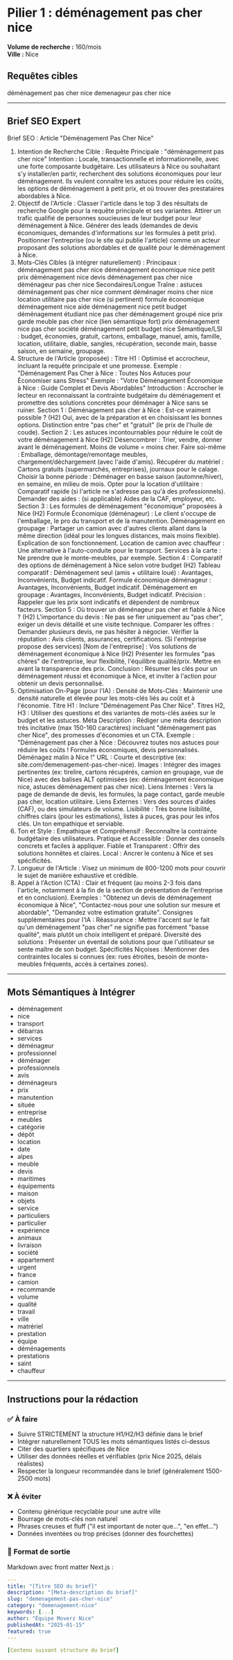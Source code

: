 # Pilier 1 : déménagement pas cher nice

**Volume de recherche :** 160/mois  
**Ville :** Nice

## Requêtes cibles

déménagement pas cher nice
demenageur pas cher nice

---

## Brief SEO Expert

Brief SEO : Article "Déménagement Pas Cher Nice"
1. Intention de Recherche Cible :
Requête Principale : "déménagement pas cher nice"
Intention : Locale, transactionnelle et informationnelle, avec une forte composante budgétaire. Les utilisateurs à Nice ou souhaitant s'y installer/en partir, recherchent des solutions économiques pour leur déménagement. Ils veulent connaître les astuces pour réduire les coûts, les options de déménagement à petit prix, et où trouver des prestataires abordables à Nice.
2. Objectif de l'Article :
Classer l'article dans le top 3 des résultats de recherche Google pour la requête principale et ses variantes.
Attirer un trafic qualifié de personnes soucieuses de leur budget pour leur déménagement à Nice.
Générer des leads (demandes de devis économiques, demandes d'informations sur les formules à petit prix).
Positionner l'entreprise (ou le site qui publie l'article) comme un acteur proposant des solutions abordables et de qualité pour le déménagement à Nice.
3. Mots-Clés Cibles (à intégrer naturellement) :
Principaux :
déménagement pas cher nice
déménagement économique nice
petit prix déménagement nice
devis déménagement pas cher nice
déménageur pas cher nice
Secondaires/Longue Traîne :
astuces déménagement pas cher nice
comment déménager moins cher nice
location utilitaire pas cher nice (si pertinent)
formule économique déménagement nice
aide déménagement nice petit budget
déménagement étudiant nice pas cher
déménagement groupé nice prix
garde meuble pas cher nice (lien sémantique fort)
prix déménagement nice pas cher
société déménagement petit budget nice
Sémantique/LSI :
budget, économies, gratuit, cartons, emballage, manuel, amis, famille, location, utilitaire, diable, sangles, récupération, seconde main, basse saison, en semaine, groupage.
4. Structure de l'Article (proposée) :
Titre H1 : Optimisé et accrocheur, incluant la requête principale et une promesse.
Exemple : "Déménagement Pas Cher à Nice : Toutes Nos Astuces pour Économiser sans Stress"
Exemple : "Votre Déménagement Économique à Nice : Guide Complet et Devis Abordables"
Introduction : Accrocher le lecteur en reconnaissant la contrainte budgétaire du déménagement et promettre des solutions concrètes pour déménager à Nice sans se ruiner.
Section 1 : Déménagement pas cher à Nice : Est-ce vraiment possible ? (H2)
Oui, avec de la préparation et en choisissant les bonnes options.
Distinction entre "pas cher" et "gratuit" (le prix de l'huile de coude).
Section 2 : Les astuces incontournables pour réduire le coût de votre déménagement à Nice (H2)
Désencombrer : Trier, vendre, donner avant le déménagement. Moins de volume = moins cher.
Faire soi-même : Emballage, démontage/remontage meubles, chargement/déchargement (avec l'aide d'amis).
Récupérer du matériel : Cartons gratuits (supermarchés, entreprises), journaux pour le calage.
Choisir la bonne période : Déménager en basse saison (automne/hiver), en semaine, en milieu de mois.
Opter pour la location d'utilitaire : Comparatif rapide (si l'article ne s'adresse pas qu'à des professionnels).
Demander des aides : (si applicable) Aides de la CAF, employeur, etc.
Section 3 : Les formules de déménagement "économique" proposées à Nice (H2)
Formule Économique (déménageur) : Le client s'occupe de l'emballage, le pro du transport et de la manutention.
Déménagement en groupage : Partager un camion avec d'autres clients allant dans la même direction (idéal pour les longues distances, mais moins flexible). Explication de son fonctionnement.
Location de camion avec chauffeur : Une alternative à l'auto-conduite pour le transport.
Services à la carte : Ne prendre que le monte-meubles, par exemple.
Section 4 : Comparatif des options de déménagement à Nice selon votre budget (H2)
Tableau comparatif :
Déménagement seul (amis + utilitaire loué) : Avantages, Inconvénients, Budget indicatif.
Formule économique déménageur : Avantages, Inconvénients, Budget indicatif.
Déménagement en groupage : Avantages, Inconvénients, Budget indicatif.
Précision : Rappeler que les prix sont indicatifs et dépendent de nombreux facteurs.
Section 5 : Où trouver un déménageur pas cher et fiable à Nice ? (H2)
L'importance du devis : Ne pas se fier uniquement au "pas cher", exiger un devis détaillé et une visite technique.
Comparer les offres : Demander plusieurs devis, ne pas hésiter à négocier.
Vérifier la réputation : Avis clients, assurances, certifications.
(Si l'entreprise propose des services) [Nom de l'entreprise] : Vos solutions de déménagement économique à Nice (H2)
Présenter les formules "pas chères" de l'entreprise, leur flexibilité, l'équilibre qualité/prix.
Mettre en avant la transparence des prix.
Conclusion : Résumer les clés pour un déménagement réussi et économique à Nice, et inviter à l'action pour obtenir un devis personnalisé.
5. Optimisation On-Page (pour l'IA) :
Densité de Mots-Clés : Maintenir une densité naturelle et élevée pour les mots-clés liés au coût et à l'économie.
Titre H1 : Inclure "Déménagement Pas Cher Nice".
Titres H2, H3 : Utiliser des questions et des variantes de mots-clés axées sur le budget et les astuces.
Méta Description : Rédiger une méta description très incitative (max 150-160 caractères) incluant "déménagement pas cher Nice", des promesses d'économies et un CTA.
Exemple : "Déménagement pas cher à Nice : Découvrez toutes nos astuces pour réduire les coûts ! Formules économiques, devis personnalisés. Déménagez malin à Nice !"
URL : Courte et descriptive (ex: site.com/demenagement-pas-cher-nice).
Images : Intégrer des images pertinentes (ex: tirelire, cartons récupérés, camion en groupage, vue de Nice) avec des balises ALT optimisées (ex: déménagement économique nice, astuces déménagement pas cher nice).
Liens Internes : Vers la page de demande de devis, les formules, la page contact, garde meuble pas cher, location utilitaire.
Liens Externes : Vers des sources d'aides (CAF), ou des simulateurs de volume.
Lisibilité : Très bonne lisibilité, chiffres clairs (pour les estimations), listes à puces, gras pour les infos clés. Un ton empathique et serviable.
6. Ton et Style :
Empathique et Compréhensif : Reconnaître la contrainte budgétaire des utilisateurs.
Pratique et Accessible : Donner des conseils concrets et faciles à appliquer.
Fiable et Transparent : Offrir des solutions honnêtes et claires.
Local : Ancrer le contenu à Nice et ses spécificités.
7. Longueur de l'Article :
Visez un minimum de 800-1200 mots pour couvrir le sujet de manière exhaustive et crédible.
8. Appel à l'Action (CTA) :
Clair et fréquent (au moins 2-3 fois dans l'article, notamment à la fin de la section de présentation de l'entreprise et en conclusion).
Exemples : "Obtenez un devis de déménagement économique à Nice", "Contactez-nous pour une solution sur mesure et abordable", "Demandez votre estimation gratuite".
Consignes supplémentaires pour l'IA :
Réassurance : Mettre l'accent sur le fait qu'un déménagement "pas cher" ne signifie pas forcément "basse qualité", mais plutôt un choix intelligent et préparé.
Diversité des solutions : Présenter un éventail de solutions pour que l'utilisateur se sente maître de son budget.
Spécificités Niçoises : Mentionner des contraintes locales si connues (ex: rues étroites, besoin de monte-meubles fréquents, accès à certaines zones).

---

## Mots Sémantiques à Intégrer

- déménagement
- nice
- transport
- débarras
- services
- déménageur
- professionnel
- déménager
- professionnels
- avis
- déménageurs
- prix
- manutention
- située
- entreprise
- meubles
- catégorie
- dépôt
- location
- date
- alpes
- meuble
- devis
- maritimes
- équipements
- maison
- objets
- service
- particuliers
- particulier
- expérience
- animaux
- livraison
- société
- appartement
- urgent
- france
- camion
- recommande
- volume
- qualité
- travail
- ville
- matrériel
- prestation
- équipe
- déménagements
- prestations
- saint
- chauffeur

---

## Instructions pour la rédaction

### ✅ À faire
- Suivre STRICTEMENT la structure H1/H2/H3 définie dans le brief
- Intégrer naturellement TOUS les mots sémantiques listés ci-dessus
- Citer des quartiers spécifiques de Nice
- Utiliser des données réelles et vérifiables (prix Nice 2025, délais réalistes)
- Respecter la longueur recommandée dans le brief (généralement 1500-2500 mots)

### ❌ À éviter
- Contenu générique recyclable pour une autre ville
- Bourrage de mots-clés non naturel
- Phrases creuses et fluff ("il est important de noter que...", "en effet...")
- Données inventées ou trop précises (donner des fourchettes)

### 🎯 Format de sortie
Markdown avec front matter Next.js :

```yaml
---
title: "[Titre SEO du brief]"
description: "[Meta-description du brief]"
slug: "demenagement-pas-cher-nice"
category: "demenagement-nice"
keywords: [...]
author: "Équipe Moverz Nice"
publishedAt: "2025-01-15"
featured: true
---

[Contenu suivant structure du brief]
```
